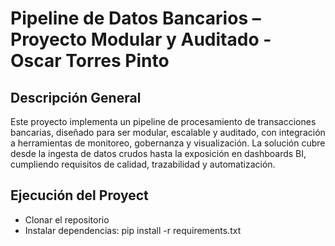 # Pipeline de Datos Bancarios – Proyecto Modular y Auditado - Oscar Torres Pinto
## Descripción General
Este proyecto implementa un pipeline de procesamiento de transacciones bancarias, diseñado para ser modular, escalable y auditado, con integración a herramientas de monitoreo, gobernanza y visualización. La solución cubre desde la ingesta de datos crudos hasta la exposición en dashboards BI, cumpliendo requisitos de calidad, trazabilidad y automatización.

## Ejecución del Proyect
- Clonar el repositorio
- Instalar dependencias: pip install -r requirements.txt

